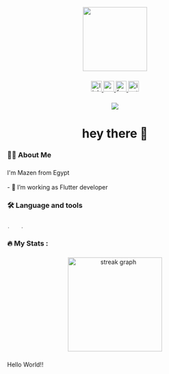 <div align="center">
  <img height="150" src="https://media.giphy.com/media/M9gbBd9nbDrOTu1Mqx/giphy.gif"  />
</div>

###

<div align="center">
  <a href="https://www.linkedin.com/in/mazen-anter-aa4089169/" target="_blank">
    <img src="https://img.shields.io/static/v1?message=LinkedIn&logo=linkedin&label=&color=0077B5&logoColor=white&labelColor=&style=for-the-badge" height="25" alt="linkedin logo"  />
  </a>
  <a href="mazenanter99@gmail.com" target="_blank">
    <img src="https://img.shields.io/static/v1?message=Gmail&logo=gmail&label=&color=D14836&logoColor=white&labelColor=&style=for-the-badge" height="25" alt="gmail logo"  />
  </a>
  <a href="https://www.facebook.com/mazenanter10/" target="_blank">
    <img src="https://img.shields.io/static/v1?message=Facebook&logo=facebook&label=&color=1877F2&logoColor=white&labelColor=&style=for-the-badge" height="25" alt="facebook logo"  />
  </a>
  <a href="https://www.instagram.com/_mazenx14/" target="_blank">
    <img src="https://img.shields.io/static/v1?message=Instagram&logo=instagram&label=&color=E4405F&logoColor=white&labelColor=&style=for-the-badge" height="25" alt="instagram logo"  />
  </a>
</div>

###

<div align="center">
  <img src="https://visitor-badge.laobi.icu/badge?page_id=mazenanter.mazenanter&"  />
</div>

###

<h1 align="center">hey there 👋</h1>

###

<h3 align="left">👩‍💻  About Me</h3>

###

<p align="left">I'm Mazen from Egypt<br><br>- 🔭 I’m working as Flutter developer</p>

###

<h3 align="left">🛠 Language and tools</h3>

###

<div align="left">
  <img src="https://cdn.jsdelivr.net/gh/devicons/devicon/icons/flutter/flutter-original.svg" height="4" alt="flutter logo"  />
  <img width="4" />
  <img src="https://cdn.jsdelivr.net/gh/devicons/devicon/icons/dart/dart-original.svg" height="4" alt="dart logo"  />
  <img width="4" />
  <img src="https://cdn.jsdelivr.net/gh/devicons/devicon/icons/firebase/firebase-plain.svg" height="4" alt="firebase logo"  />
  <img width="4" />
  <img src="https://cdn.jsdelivr.net/gh/devicons/devicon/icons/androidstudio/androidstudio-original.svg" height="4" alt="androidstudio logo"  />
  <img width="4" />
  <img src="https://cdn.jsdelivr.net/gh/devicons/devicon/icons/android/android-original.svg" height="4" alt="android logo"  />
  <img width="4" />
  <img src="https://cdn.jsdelivr.net/gh/devicons/devicon/icons/sqlite/sqlite-original.svg" height="4" alt="sqlite logo"  />
  <img width="4" />
  <img src="https://cdn.jsdelivr.net/gh/devicons/devicon/icons/git/git-original.svg" height="4" alt="git logo"  />
  <img width="4" />
  <img src="https://cdn.jsdelivr.net/gh/devicons/devicon/icons/vscode/vscode-original.svg" height="4" alt="vscode logo"  />
  <img width="4" />
  <img src="https://cdn.jsdelivr.net/gh/devicons/devicon/icons/cplusplus/cplusplus-original.svg" height="4" alt="cplusplus logo"  />
</div>

###

<h3 align="left">🔥   My Stats :</h3>

###

<div align="center">
  <img src="https://streak-stats.demolab.com?user=mazenanter&locale=en&mode=daily&theme=dark&hide_border=false&border_radius=5&order=3" height="220" alt="streak graph"  />
</div>

###

<p align="left">Hello World!!</p>

###

